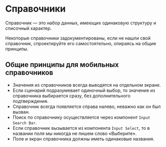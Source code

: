 # Справочники
Справочник — это набор данных, имеющих одинаковую структуру и списочный характер.

Некоторые справочники задокументированы, если не нашли свой справочник, спроектируйте его самостоятельно, опираясь на общие принципы.

## Общие принципы для мобильных справочников
- Значения из справочников всегда выводятся на отдельном экране.
- Если сценарий подразумевает одиночный выбор, то значение из справочника выбирается сразу, без дополнительного подтверждения. 
- Справочник всегда появляется справа налево, неважно как он был вызван.
- Поиск по справочнику осуществляется через компонент `Input Search Bar`.
- Если справочник вызывается из компонента `Input Select`, то в названии поля мы никогда не пишем слово «Выберите».
- Поле и экран справочника должны иметь одинаковые названия.

